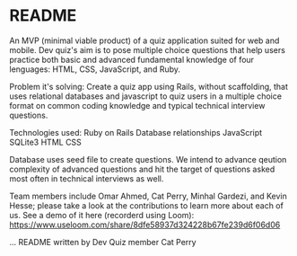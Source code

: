 # README

An MVP (minimal viable product) of a quiz application suited for web and mobile. Dev quiz's aim is to pose multiple choice questions that help users practice both basic and advanced fundamental knowledge of four lenguages: HTML, CSS, JavaScript, and Ruby. 

Problem it's solving: 
Create a quiz app using Rails, without scaffolding, that uses relational databases and javascript to quiz users in a multiple choice format on common coding knowledge and typical technical interview questions.

Technologies used: 
Ruby on Rails
Database relationships
JavaScript
SQLite3
HTML
CSS

Database uses seed file to create questions. We intend to advance qeution complexity of advanced questions and hit the target of questions asked most often in technical interviews as well. 

Team members include Omar Ahmed, Cat Perry, Minhal Gardezi, and Kevin Hesse; please take a look at the contributions to learn more about each of us. See a demo of it here (recorderd using Loom):
https://www.useloom.com/share/8dfe58937d324228b67fe239d6f06d06


...
README written by Dev Quiz member Cat Perry